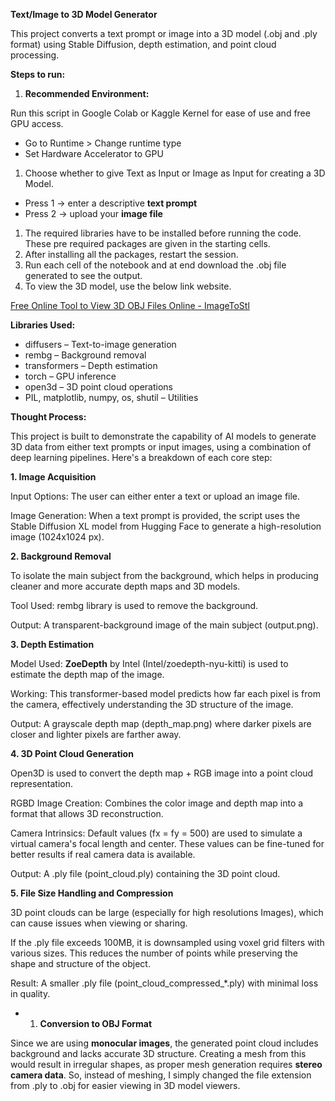 

**Text/Image to 3D Model Generator**

This project converts a text prompt or image into a 3D model (.obj and .ply format) using Stable Diffusion, depth estimation, and point cloud processing.

**Steps to run:**

1. **Recommended Environment:**

Run this script in Google Colab or Kaggle Kernel for ease of use and free GPU access.

* Go to Runtime > Change runtime type
* Set Hardware Accelerator to GPU

1. Choose whether to give Text as Input or Image as Input for creating a 3D Model.

* Press 1 → enter a descriptive **text prompt**
* Press 2 → upload your **image file**

1. The required libraries have to be installed before running the code. These pre required packages are given in the starting cells.
2. After installing all the packages, restart the session.
3. Run each cell of the notebook and at end download the .obj file generated to see the output.
4. To view the 3D model, use the below link website.

[Free Online Tool to View 3D OBJ Files Online - ImageToStl](https://imagetostl.com/view-obj-online)

**Libraries Used:**

* diffusers – Text-to-image generation
* rembg – Background removal
* transformers – Depth estimation
* torch – GPU inference
* open3d – 3D point cloud operations
* PIL, matplotlib, numpy, os, shutil – Utilities

**Thought Process:**

This project is built to demonstrate the capability of AI models to generate 3D data from either text prompts or input images, using a combination of deep learning pipelines. Here's a breakdown of each core step:

**1. Image Acquisition**

Input Options: The user can either enter a text or upload an image file.

Image Generation: When a text prompt is provided, the script uses the Stable Diffusion XL model from Hugging Face to generate a high-resolution image (1024x1024 px).

**2. Background Removal**

To isolate the main subject from the background, which helps in producing cleaner and more accurate depth maps and 3D models.

Tool Used: rembg library is used to remove the background.

Output: A transparent-background image of the main subject (output.png).

**3. Depth Estimation**

Model Used: **ZoeDepth** by Intel (Intel/zoedepth-nyu-kitti) is used to estimate the depth map of the image.

Working: This transformer-based model predicts how far each pixel is from the camera, effectively understanding the 3D structure of the image.

Output: A grayscale depth map (depth\_map.png) where darker pixels are closer and lighter pixels are farther away.

**4. 3D Point Cloud Generation**

Open3D is used to convert the depth map + RGB image into a point cloud representation.

RGBD Image Creation: Combines the color image and depth map into a format that allows 3D reconstruction.

Camera Intrinsics: Default values (fx = fy = 500) are used to simulate a virtual camera's focal length and center. These values can be fine-tuned for better results if real camera data is available.

Output: A .ply file (point\_cloud.ply) containing the 3D point cloud.

**5. File Size Handling and Compression**

3D point clouds can be large (especially for high resolutions Images), which can cause issues when viewing or sharing.

If the .ply file exceeds 100MB, it is downsampled using voxel grid filters with various sizes. This reduces the number of points while preserving the shape and structure of the object.

Result: A smaller .ply file (point\_cloud\_compressed\_\*.ply) with minimal loss in quality.

* 1. **Conversion to OBJ Format**

Since we are using **monocular images**, the generated point cloud includes background and lacks accurate 3D structure. Creating a mesh from this would result in irregular shapes, as proper mesh generation requires **stereo camera data**. So, instead of meshing, I simply changed the file extension from .ply to .obj for easier viewing in 3D model viewers.

